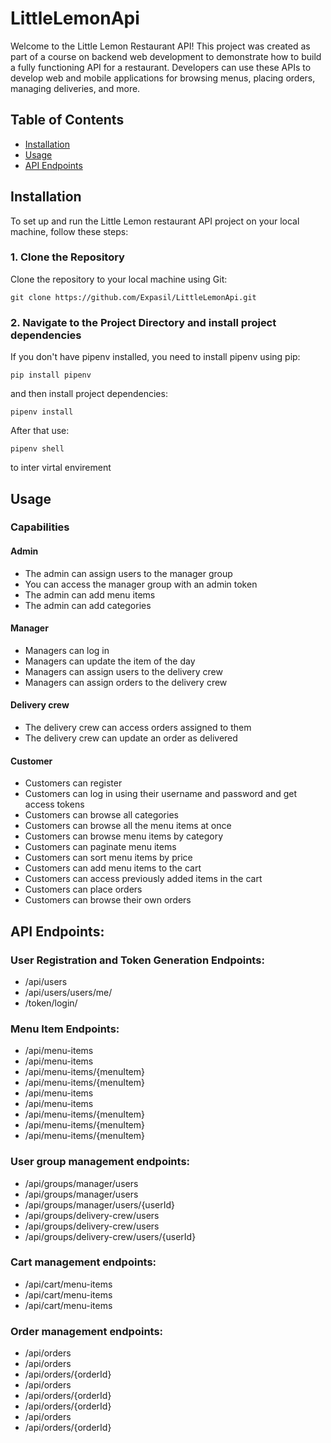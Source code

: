 # LittleLemonApi
Welcome to the Little Lemon Restaurant API! This project was created as part of a course on backend web development to demonstrate how to build a fully functioning API for a restaurant. Developers can use these APIs to develop web and mobile applications for browsing menus, placing orders, managing deliveries, and more.
## Table of Contents

- [Installation](#installation)
- [Usage](#usage)
- [API Endpoints](#api-endpoints)

## Installation

To set up and run the Little Lemon restaurant API project on your local machine, follow these steps:

### 1. Clone the Repository

Clone the repository to your local machine using Git:

```
git clone https://github.com/Expasil/LittleLemonApi.git
```
### 2. Navigate to the Project Directory and install project dependencies
If you don't have pipenv installed, you need to install pipenv using pip:


```
pip install pipenv
```
and then install project dependencies:
```
pipenv install
```

After that use:
```
pipenv shell
```
to inter virtal envirement 

## Usage
### Capabilities
#### Admin
* The admin can assign users to the manager group
* You can access the manager group with an admin token
* The admin can add menu items
* The admin can add categories
#### Manager
* Managers can log in
* Managers can update the item of the day
* Managers can assign users to the delivery crew
* Managers can assign orders to the delivery crew
#### Delivery crew
* The delivery crew can access orders assigned to them
* The delivery crew can update an order as delivered
#### Customer
* Customers can register
* Customers can log in using their username and password and get access tokens
* Customers can browse all categories
* Customers can browse all the menu items at once
* Customers can browse menu items by category
* Customers can paginate menu items
* Customers can sort menu items by price
* Customers can add menu items to the cart
* Customers can access previously added items in the cart
* Customers can place orders
* Customers can browse their own orders

## API Endpoints:

### User Registration and Token Generation Endpoints:

* /api/users 
* /api/users/users/me/  
* /token/login/
  
### Menu Item Endpoints:

* /api/menu-items
* /api/menu-items
* /api/menu-items/{menuItem}
* /api/menu-items/{menuItem}
* /api/menu-items
* /api/menu-items
* /api/menu-items/{menuItem}
* /api/menu-items/{menuItem}
* /api/menu-items/{menuItem}

### User group management endpoints:

* /api/groups/manager/users
* /api/groups/manager/users
* /api/groups/manager/users/{userId}
* /api/groups/delivery-crew/users
* /api/groups/delivery-crew/users
* /api/groups/delivery-crew/users/{userId}

### Cart management endpoints:

* /api/cart/menu-items
* /api/cart/menu-items
* /api/cart/menu-items

### Order management endpoints:

* /api/orders
* /api/orders
* /api/orders/{orderId}
* /api/orders
* /api/orders/{orderId}
* /api/orders/{orderId}
* /api/orders
* /api/orders/{orderId}
